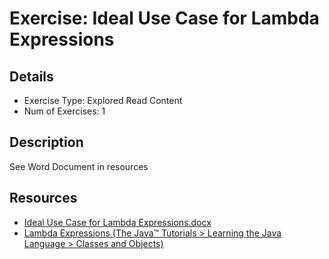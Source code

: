 # Exercise: Ideal Use Case for Lambda Expressions

## Details
- Exercise Type: Explored Read Content
- Num of Exercises: 1

## Description
See Word Document in resources

## Resources
- [Ideal Use Case for Lambda Expressions.docx](resources/Ideal%20Use%20Case%20for%20Lambda%20Expressions.docx)
- [Lambda Expressions (The Java™ Tutorials > Learning the Java Language > Classes and Objects)](https://docs.oracle.com/javase/tutorial/java/javaOO/lambdaexpressions.html#approach1)